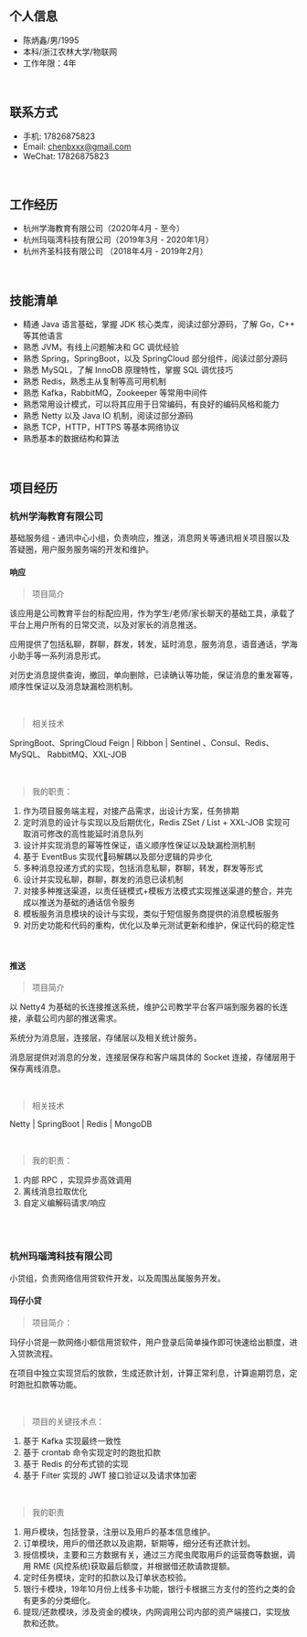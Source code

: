 

## 个人信息

 - 陈炳鑫/男/1995
 - 本科/浙江农林大学/物联网
 - 工作年限：4年

<br>

## 联系方式

- 手机: 17826875823
- Email: chenbxxx@gmail.com
- WeChat: 17826875823

<br>

## 工作经历

- 杭州学海教育有限公司（2020年4月 - 至今）
- 杭州玛瑙湾科技有限公司（2019年3月 - 2020年1月）
- 杭州齐圣科技有限公司 （2018年4月 - 2019年2月）

<br>

## 技能清单

- 精通 Java 语言基础，掌握 JDK 核心类库，阅读过部分源码，了解 Go，C++  等其他语言
- 熟悉 JVM，有线上问题解决和 GC 调优经验
- 熟悉 Spring，SpringBoot，以及 SpringCloud 部分组件，阅读过部分源码
- 熟悉 MySQL，了解 InnoDB 原理特性，掌握 SQL 调优技巧
- 熟悉 Redis，熟悉主从复制等高可用机制
- 熟悉 Kafka，RabbitMQ，Zookeeper 等常用中间件 
- 熟悉常用设计模式，可以将其应用于日常编码，有良好的编码风格和能力
- 熟悉 Netty 以及 Java IO 机制，阅读过部分源码
- 熟悉 TCP，HTTP，HTTPS 等基本⽹络协议
- 熟悉基本的数据结构和算法

<br>

## 项目经历

### 杭州学海教育有限公司

基础服务组 - 通讯中⼼小组，负责响应，推送，消息⽹关等通讯相关项⽬服以及答疑圈，用户服务服务端的开发和维护。

#### 响应

> 项目简介

该应用是公司教育平台的标配应⽤，作为学⽣/⽼师/家⻓聊天的基础⼯具，承载了平台上用户所有的⽇常交流，以及对家长的消息推送。

应用提供了包括私聊，群聊，群发，转发，延时消息，服务消息，语音通话，学海小助手等一系列消息形式。

对历史消息提供查询，撤回，单向删除，已读确认等功能，保证消息的重发幂等，顺序性保证以及消息缺漏检测机制。

<br>

> 相关技术

 SpringBoot、SpringCloud Feign | Ribbon | Sentinel 、Consul、Redis、MySQL、 RabbitMQ、XXL-JOB

<br>

> 我的职责：

1. 作为项目服务端主程，对接产品需求，出设计方案，任务排期
1. 定时消息的设计与实现以及后期优化，Redis ZSet / List + XXL-JOB 实现可取消可修改的高性能延时消息队列
2. 设计并实现消息的幂等性保证，语义顺序性保证以及缺漏检测机制
3.  基于 EventBus 实现代码解耦以及部分逻辑的异步化
4. 多种消息投递方式的实现，包括消息私聊，群聊，转发，群发等形式
4. 设计并实现私聊，群聊，群发的消息已读机制
5. 对接多种推送渠道，以责任链模式+模板方法模式实现推送渠道的整合，并完成以推送为基础的通话信令服务
6. 模板服务消息模块的设计与实现，类似于短信服务商提供的消息模板服务
7. 对历史功能和代码的重构，优化以及单元测试更新和维护，保证代码的稳定性

<br>

#### 推送

> 项⽬简介

以 Netty4 为基础的⻓连接推送系统，维护公司教学平台客⼾端到服务器的⻓连接，承载公司内部的推送需求。

系统分为消息层，连接层，存储层以及相关统计服务。

消息层提供对消息的分发，连接层保存和客户端具体的 Socket 连接，存储层用于保存离线消息。

<br>

> 相关技术

Netty |  SpringBoot |  Redis |  MongoDB

<br>

> 我的职责：
1. 内部 RPC ，实现异步⾼效调⽤
2. 离线消息拉取优化
3. ⾃定义编解码请求/响应

<br>

<br>


### 杭州玛瑙湾科技有限公司 

小贷组，负责网络信用贷软件开发，以及周围丛属服务开发。

#### 玛仔小贷 

>  项目简介： 

玛仔小贷是一款网络小额信用贷软件，用户登录后简单操作即可快速给出额度，进入贷款流程。

在项目中独立实现贷后的放款，生成还款计划，计算正常利息，计算逾期罚息，定时跑批扣款等功能。

<br>

> 项目的关键技术点：

1. 基于 Kafka 实现最终一致性
2. 基于 crontab 命令实现定时的跑批扣款
3. 基于 Redis 的分布式锁的实现
4. 基于 Filter 实现的 JWT 接口验证以及请求体加密

<br>

> 我的职责

1. 用戶模块，包括登录，注册以及用戶的基本信息维护。
2. 订单模块，用戶的借还款以及逾期，斩期等，细分还有还款计划。
3. 授信模块，主要和三方数据有关，通过三方爬虫爬取用戶的运营商等数据，调用 RME (⻛控系统)获取最后额度，并根据借还款请款提额。
4. 定时任务模块，定时的扣款以及订单状态校验。
5. 银行卡模块，19年10月份上线多卡功能，银行卡根据三方支付的签约之类的会有更多的分类细化。
6. 提现/还款模块，涉及资金的模块，内网调用公司内部的资产端接口，实现放款和还款。

